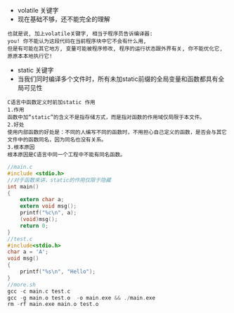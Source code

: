 * volatile 关键字
* 现在基础不够，还不能完全的理解
```
也就是说, 加上volatile关键字, 相当于程序员告诉编译器:
you! 你不能认为这段代码在当前程序块中它不会有什么用, 
但是有可能在其它地方, 变量可能被程序修改, 程序的运行状态跟外界有关, 你不能优化它, 原原本本地执行它!
```
* static 关键字
* 当我们同时编译多个文件时，所有未加static前缀的全局变量和函数都具有全局可见性
```
C语言中函数定义时前加static 作用
1.作用
函数中加“static”的含义不是指存储方式，而是指对函数的作用域仅局限于本文件。
2.好处
使用内部函数的好处是：不同的人编写不同的函数时，不用担心自己定义的函数，是否会与其它文件中的函数同名，因为同名也没有关系。
3.根本原因
根本原因是C语言中同一个工程中不能有同名函数。
```
```c
//main.c
#include <stdio.h>
//对于函数来讲，static的作用仅限于隐藏
int main()
{
    extern char a;
    extern void msg();
    printf("%c\n", a);
    (void)msg();
    return 0;
}
//test.c
#include<stdio.h>
char a = 'A';
void msg()
{
    printf("%s\n", "Hello");
}
//more.sh
gcc -c main.c test.c
gcc -g main.o test.o  -o main.exe && ./main.exe
rm -rf main.exe main.o test.o
```
